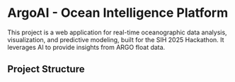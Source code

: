 # ArgoAI - Ocean Intelligence Platform

This project is a web application for real-time oceanographic data analysis, visualization, and predictive modeling, built for the SIH 2025 Hackathon. It leverages AI to provide insights from ARGO float data.

## Project Structure
